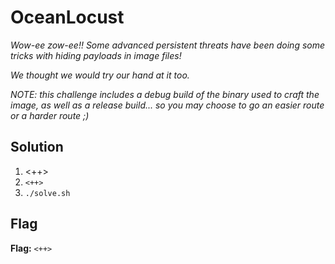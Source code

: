 # OceanLocust
*Wow-ee zow-ee!! Some advanced persistent threats have been doing some tricks with hiding payloads in image files!*

*We thought we would try our hand at it too.*

*NOTE: this challenge includes a debug build of the binary used to craft the image, as well as a release build... so you may choose to go an easier route or a harder route ;)*

## Solution
1. <++>
2. `<++>`
3. `./solve.sh`


## Flag
**Flag:** `<++>`
